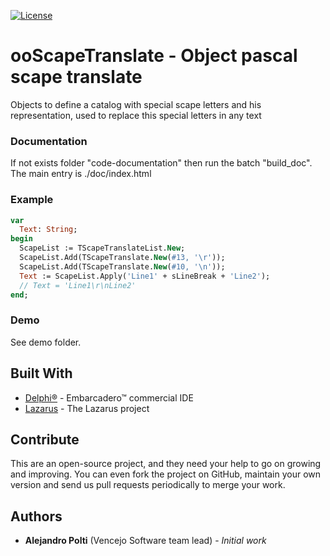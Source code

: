 [![License](https://img.shields.io/badge/License-BSD%203--Clause-blue.svg)](https://opensource.org/licenses/BSD-3-Clause)

# ooScapeTranslate - Object pascal scape translate
Objects to define a catalog with special scape letters and his representation, used to replace this special letters in any text

### Documentation
If not exists folder "code-documentation" then run the batch "build_doc". The main entry is ./doc/index.html

### Example
```pascal
var
  Text: String;
begin
  ScapeList := TScapeTranslateList.New;
  ScapeList.Add(TScapeTranslate.New(#13, '\r'));
  ScapeList.Add(TScapeTranslate.New(#10, '\n'));
  Text := ScapeList.Apply('Line1' + sLineBreak + 'Line2');
  // Text = 'Line1\r\nLine2'
end;
```
### Demo
See demo folder.

## Built With
* [Delphi&reg;](https://www.embarcadero.com/products/rad-studio) - Embarcadero&trade; commercial IDE
* [Lazarus](https://www.lazarus-ide.org/) - The Lazarus project

## Contribute
This are an open-source project, and they need your help to go on growing and improving.
You can even fork the project on GitHub, maintain your own version and send us pull requests periodically to merge your work.

## Authors
* **Alejandro Polti** (Vencejo Software team lead) - *Initial work*